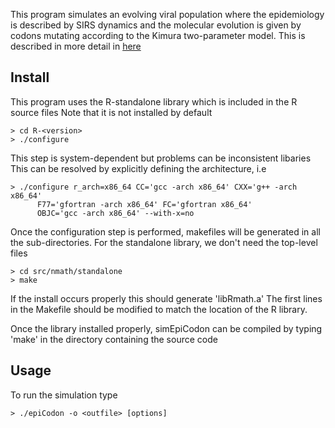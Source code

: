 This program simulates an evolving viral population where the epidemiology
is described by SIRS dynamics and the molecular evolution is given by
codons mutating according to the Kimura two-parameter model.
This is described in more detail in [here](http://dx.doi.org/10.1101/027995)

Install
-------
This program uses the R-standalone library which is included in the R source files
Note that it is not installed by default

    > cd R-<version>
    > ./configure

This step is system-dependent but problems can be inconsistent libaries
This can be resolved by explicitly defining the architecture, i.e

    > ./configure r_arch=x86_64 CC='gcc -arch x86_64' CXX='g++ -arch x86_64'
          F77='gfortran -arch x86_64' FC='gfortran x86_64'
          OBJC='gcc -arch x86_64' --with-x=no

Once the configuration step is performed, makefiles will be generated in
all the sub-directories. For the standalone library, we don't need the top-level files

    > cd src/nmath/standalone
    > make

If the install occurs properly this should generate 'libRmath.a'
The first lines in the Makefile should be modified to match the location
of the R library.

Once the library installed properly, simEpiCodon can be compiled by typing 'make'
in the directory containing the source code

Usage
-----
To run the simulation type

    > ./epiCodon -o <outfile> [options]

